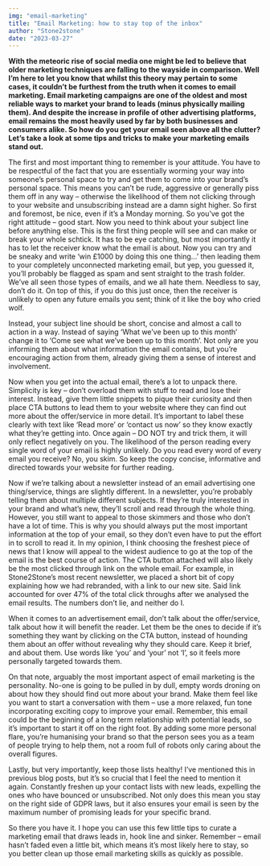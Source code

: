 ```yaml
---
img: "email-marketing"
title: "Email Marketing: how to stay top of the inbox"
author: "Stone2stone"
date: "2023-03-27"
---
```


**With the meteoric rise of social media one might be led to believe that older marketing techniques are falling to the wayside in comparison. Well I’m here to let you know that whilst this theory may pertain to some cases, it couldn’t be furthest from the truth when it comes to email marketing. Email marketing campaigns are one of the oldest and most reliable ways to market your brand to leads (minus physically mailing them). And despite the increase in profile of other advertising platforms, email remains the most heavily used by far by both businesses and consumers alike. So how do you get your email seen above all the clutter? Let’s take a look at some tips and tricks to make your marketing emails stand out.**

The first and most important thing to remember is your attitude. You have to be respectful of the fact that you are essentially worming your way into someone’s personal space to try and get them to come into your brand’s personal space. This means you can’t be rude, aggressive or generally piss them off in any way – otherwise the likelihood of them not clicking through to your website and unsubscribing instead are a damn sight higher. So first and foremost, be nice, even if it’s a Monday morning. So you’ve got the right attitude – good start. Now you need to think about your subject line before anything else. This is the first thing people will see and can make or break your whole schtick. It has to be eye catching, but most importantly it has to let the receiver know what the email is about. Now you can try and be sneaky and write ‘win £1000 by doing this one thing…’ then leading them to your completely unconnected marketing email, but yep, you guessed it, you’ll probably be flagged as spam and sent straight to the trash folder. We’ve all seen those types of emails, and we all hate them. Needless to say, don’t do it. On top of this, if you do this just once, then the receiver is unlikely to open any future emails you sent; think of it like the boy who cried wolf.

Instead, your subject line should be short, concise and almost a call to action in a way. Instead of saying ‘What we’ve been up to this month’ change it to ‘Come see what we’ve been up to this month’. Not only are you informing them about what information the email contains, but you’re encouraging action from them, already giving them a sense of interest and involvement.

Now when you get into the actual email, there’s a lot to unpack there. Simplicity is key – don’t overload them with stuff to read and lose their interest. Instead, give them little snippets to pique their curiosity and then place CTA buttons to lead them to your website where they can find out more about the offer/service in more detail. It’s important to label these clearly with text like ‘Read more’ or ‘contact us now’ so they know exactly what they’re getting into. Once again – DO NOT try and trick them, it will only reflect negatively on you. The likelihood of the person reading every single word of your email is highly unlikely. Do you read every word of every email you receive? No, you skim. So keep the copy concise, informative and directed towards your website for further reading.

Now if we’re talking about a newsletter instead of an email advertising one thing/service, things are slightly different. In a newsletter, you’re probably telling them about multiple different subjects. If they’re truly interested in your brand and what’s new, they’ll scroll and read through the whole thing. However, you still want to appeal to those skimmers and those who don’t have a lot of time. This is why you should always put the most important information at the top of your email, so they don’t even have to put the effort in to scroll to read it. In my opinion, I think choosing the freshest piece of news that I know will appeal to the widest audience to go at the top of the email is the best course of action. The CTA button attached will also likely be the most clicked through link on the whole email. For example, in Stone2Stone’s most recent newsletter, we placed a short bit of copy explaining how we had rebranded, with a link to our new site. Said link accounted for over 47% of the total click throughs after we analysed the email results. The numbers don’t lie, and neither do I.

When it comes to an advertisement email, don’t talk about the offer/service, talk about how it will benefit the reader. Let them be the ones to decide if it’s something they want by clicking on the CTA button, instead of hounding them about an offer without revealing why they should care. Keep it brief, and about them. Use words like ‘you’ and ‘your’ not ‘I’, so it feels more personally targeted towards them.

On that note, arguably the most important aspect of email marketing is the personality. No-one is going to be pulled in by dull, empty words droning on about how they should find out more about your brand. Make them feel like you want to start a conversation with them – use a more relaxed, fun tone incorporating exciting copy to improve your email. Remember, this email could be the beginning of a long term relationship with potential leads, so it’s important to start it off on the right foot. By adding some more personal flare, you’re humanising your brand so that the person sees you as a team of people trying to help them, not a room full of robots only caring about the overall figures.

Lastly, but very importantly, keep those lists healthy! I’ve mentioned this in previous blog posts, but it’s so crucial that I feel the need to mention it again. Constantly freshen up your contact lists with new leads, expelling the ones who have bounced or unsubscribed. Not only does this mean you stay on the right side of GDPR laws, but it also ensures your email is seen by the maximum number of promising leads for your specific brand.

So there you have it. I hope you can use this few little tips to curate a marketing email that draws leads in, hook line and sinker. Remember – email hasn’t faded even a little bit, which means it’s most likely here to stay, so you better clean up those email marketing skills as quickly as possible.
